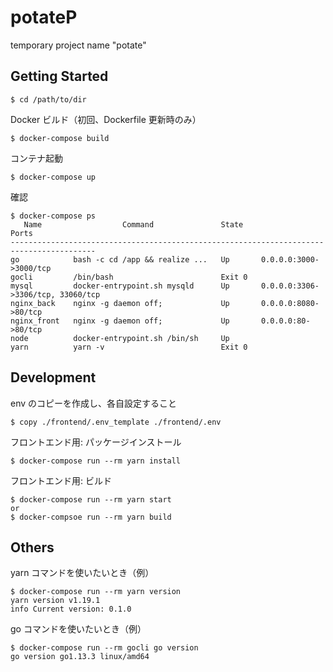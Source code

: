 # potateP
temporary project name "potate"

## Getting Started
```
$ cd /path/to/dir
```

Docker ビルド（初回、Dockerfile 更新時のみ）
```
$ docker-compose build
```

コンテナ起動
```
$ docker-compose up
```

確認
```
$ docker-compose ps
   Name                  Command               State                  Ports
-----------------------------------------------------------------------------------------
go            bash -c cd /app && realize ...   Up       0.0.0.0:3000->3000/tcp
gocli         /bin/bash                        Exit 0
mysql         docker-entrypoint.sh mysqld      Up       0.0.0.0:3306->3306/tcp, 33060/tcp
nginx_back    nginx -g daemon off;             Up       0.0.0.0:8080->80/tcp
nginx_front   nginx -g daemon off;             Up       0.0.0.0:80->80/tcp
node          docker-entrypoint.sh /bin/sh     Up
yarn          yarn -v                          Exit 0
```

## Development
env のコピーを作成し、各自設定すること
```
$ copy ./frontend/.env_template ./frontend/.env
```

フロントエンド用: パッケージインストール
```
$ docker-compose run --rm yarn install
```

フロントエンド用: ビルド
```
$ docker-compose run --rm yarn start
or
$ docker-compsoe run --rm yarn build
```

## Others
yarn コマンドを使いたいとき（例）
```
$ docker-compose run --rm yarn version
yarn version v1.19.1
info Current version: 0.1.0
```

go コマンドを使いたいとき（例）
```
$ docker-compose run --rm gocli go version
go version go1.13.3 linux/amd64
```

